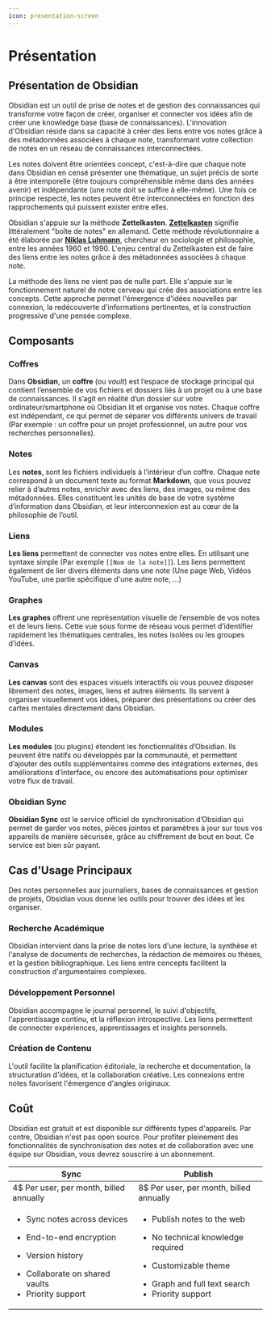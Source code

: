 ```yaml
---
icon: presentation-screen
---
```


# Présentation

## Présentation de Obsidian

Obsidian est un outil de prise de notes et de gestion des connaissances qui transforme votre façon de créer, organiser et connecter vos idées afin de créer une knowledge base (base de connaissances). L'innovation d'Obsidian réside dans sa capacité à créer des liens entre vos notes grâce à des métadonnées associées à chaque note, transformant votre collection de notes en un réseau de connaissances interconnectées.&#x20;

Les notes doivent être orientées concept, c'est-à-dire que chaque note dans Obsidian en censé présenter une thématique, un sujet précis de sorte à être intemporelle (être toujours compréhensible même dans des années avenir) et indépendante (une note doit se suffire à elle-même). Une fois ce principe respecté, les notes peuvent être interconnectées en fonction des rapprochements qui puissent exister entre elles.   &#x20;

Obsidian s'appuie sur la méthode **Zettelkasten**. [**Zettelkasten**](https://medium.com/@fairylights_io/the-zettelkasten-method-examples-to-help-you-get-started-8f8a44fa9ae6) signifie littéralement "boîte de notes" en allemand. Cette méthode révolutionnaire a été élaborée par [**Niklas Luhmann**](https://fr.wikipedia.org/wiki/Niklas_Luhmann), chercheur en sociologie et philosophie, entre les années 1960 et 1990. L'enjeu central du Zettelkasten est de faire des liens entre les notes grâce à des métadonnées associées à chaque note.

La méthode des liens ne vient pas de nulle part. Elle s'appuie sur le fonctionnement naturel de notre cerveau qui crée des associations entre les concepts. Cette approche permet l'émergence d'idées nouvelles par connexion, la redécouverte d'informations pertinentes, et la construction progressive d'une pensée complexe.

## Composants

### Coffres

Dans **Obsidian**, un **coffre** (ou _vault_) est l’espace de stockage principal qui contient l’ensemble de vos fichiers et dossiers liés à un projet ou à une base de connaissances. Il s’agit en réalité d’un dossier sur votre ordinateur/smartphone où Obsidian lit et organise vos notes. Chaque coffre est indépendant, ce qui permet de séparer vos différents univers de travail (Par exemple : un coffre pour un projet professionnel, un autre pour vos recherches personnelles).

### Notes

Les **notes**, sont les fichiers individuels à l’intérieur d’un coffre. Chaque note correspond à un document texte au format **Markdown**, que vous pouvez relier à d’autres notes, enrichir avec des liens, des images, ou même des métadonnées. Elles constituent les unités de base de votre système d’information dans Obsidian, et leur interconnexion est au cœur de la philosophie de l’outil.

### Liens

**Les liens** permettent de connecter vos notes entre elles. En utilisant une syntaxe simple (Par exemple `[[Nom de la note]]`). Les liens permettent également de lier divers éléments dans une note (Une page Web, Vidéos YouTube, une partie spécifique d'une autre note,  ...)

### Graphes

**Les graphes** offrent une représentation visuelle de l’ensemble de vos notes et de leurs liens. Cette vue sous forme de réseau vous permet d’identifier rapidement les thématiques centrales, les notes isolées ou les groupes d’idées.

### Canvas

**Les canvas** sont des espaces visuels interactifs où vous pouvez disposer librement des notes, images, liens et autres éléments. Ils servent à organiser visuellement vos idées, préparer des présentations ou créer des cartes mentales directement dans Obsidian.

### Modules

**Les modules** (ou plugins) étendent les fonctionnalités d’Obsidian. Ils peuvent être natifs ou développés par la communauté, et permettent d’ajouter des outils supplémentaires comme des intégrations externes, des améliorations d’interface, ou encore des automatisations pour optimiser votre flux de travail.

### Obsidian Sync

**Obsidian Sync** est le service officiel de synchronisation d’Obsidian qui permet de garder vos notes, pièces jointes et paramètres à jour sur tous vos appareils de manière sécurisée, grâce au chiffrement de bout en bout. Ce service est bien sûr payant.

## Cas d'Usage Principaux

Des notes personnelles aux journaliers, bases de connaissances et gestion de projets, Obsidian vous donne les outils pour trouver des idées et les organiser.

### Recherche Académique

Obsidian intervient dans la prise de notes lors d'une lecture, la synthèse et l'analyse de documents de recherches, la rédaction de mémoires ou thèses, et la gestion bibliographique. Les liens entre concepts facilitent la construction d'argumentaires complexes.

### Développement Personnel

Obsidian accompagne le journal personnel, le suivi d'objectifs, l'apprentissage continu, et la réflexion introspective. Les liens permettent de connecter expériences, apprentissages et insights personnels.

### Création de Contenu

L'outil facilite la planification éditoriale, la recherche et documentation, la structuration d'idées, et la collaboration créative. Les connexions entre notes favorisent l'émergence d'angles originaux.

## Coût

Obsidian est gratuit et est disponible sur différents types d'appareils. Par contre, Obsidian n'est pas open source. Pour profiter pleinement des fonctionnalités de synchronisation des notes et de collaboration avec une équipe sur Obsidian, vous devrez souscrire à un abonnement.

| Sync                                                                                                                                                                                               | Publish                                                                                                                                                                                                     |
| -------------------------------------------------------------------------------------------------------------------------------------------------------------------------------------------------- | ----------------------------------------------------------------------------------------------------------------------------------------------------------------------------------------------------------- |
| 4$ Per user, per month, billed annually                                                                                                                                                            | 8$ Per user, per month, billed annually                                                                                                                                                                     |
| <p></p><ul><li> Sync notes across devices</li></ul><ul><li>End-to-end encryption</li></ul><ul><li>Version history</li></ul><ul><li>Collaborate on shared vaults</li><li>Priority support</li></ul> | <p></p><ul><li>Publish notes to the web</li></ul><ul><li>No technical knowledge required</li></ul><ul><li>Customizable theme</li></ul><ul><li>Graph and full text search</li><li>Priority support</li></ul> |
